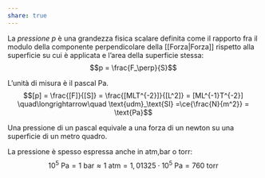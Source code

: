 ```yaml
---
share: true
---
```

La *pressione* $p$ è una grandezza fisica scalare definita come il rapporto fra il modulo della componente perpendicolare della [[Forza|Forza]] rispetto alla superficie su cui è applicata e l’area della superficie stessa:
$$p = \frac{F_\perp}{S}$$

L’unità di misura è il pascal $\text{Pa}$.
$$[p] = \frac{[F]}{[S]} = \frac{[MLT^{-2}]}{[L^2]} = [ML^{-1}T^{-2}] \quad\longrightarrow\quad \text{udm}_\text{SI} =\ce{\frac{N}{m^2}} = \text{Pa}$$

Una pressione di un pascal equivale a una forza di un newton su una superficie di un metro quadro.

La pressione è spesso espressa anche in $\text{atm}$,$\text{bar}$ o $\text{torr}$:
$$10^5 \text{ Pa} = 1\text{ bar} \approx 1 \text{ atm} = 1,01325 \cdot 10^5 \text{ Pa} = 760 \text{ torr}$$